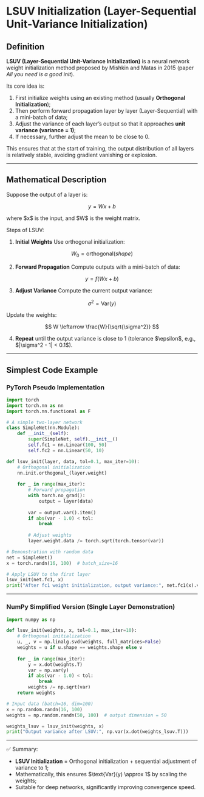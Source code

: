 
# LSUV Initialization (Layer-Sequential Unit-Variance Initialization)

## Definition

**LSUV (Layer-Sequential Unit-Variance Initialization)** is a neural network weight initialization method proposed by Mishkin and Matas in 2015 (paper *All you need is a good init*).

Its core idea is:

1. First initialize weights using an existing method (usually **Orthogonal Initialization**);
2. Then perform forward propagation layer by layer (Layer-Sequential) with a mini-batch of data;
3. Adjust the variance of each layer’s output so that it approaches **unit variance (variance = 1)**;
4. If necessary, further adjust the mean to be close to 0.

This ensures that at the start of training, the output distribution of all layers is relatively stable, avoiding gradient vanishing or explosion.

---

## Mathematical Description

Suppose the output of a layer is:

$$
y = W x + b
$$

where \$x\$ is the input, and \$W\$ is the weight matrix.

Steps of LSUV:

1. **Initial Weights**
   Use orthogonal initialization:

$$
W_0 = \text{orthogonal}(shape)
$$

2. **Forward Propagation**
   Compute outputs with a mini-batch of data:

$$
y = f(Wx + b)
$$

3. **Adjust Variance**
   Compute the current output variance:

$$
\sigma^2 = \text{Var}(y)
$$

Update the weights:

$$
W \leftarrow \frac{W}{\sqrt{\sigma^2}}
$$

4. **Repeat** until the output variance is close to 1 (tolerance \$\epsilon\$, e.g., \$|\sigma^2 - 1| < 0.1\$).

---

## Simplest Code Example

### PyTorch Pseudo Implementation

```python
import torch
import torch.nn as nn
import torch.nn.functional as F

# A simple two-layer network
class SimpleNet(nn.Module):
    def __init__(self):
        super(SimpleNet, self).__init__()
        self.fc1 = nn.Linear(100, 50)
        self.fc2 = nn.Linear(50, 10)

def lsuv_init(layer, data, tol=0.1, max_iter=10):
    # Orthogonal initialization
    nn.init.orthogonal_(layer.weight)
    
    for _ in range(max_iter):
        # Forward propagation
        with torch.no_grad():
            output = layer(data)
        
        var = output.var().item()
        if abs(var - 1.0) < tol:
            break
        
        # Adjust weights
        layer.weight.data /= torch.sqrt(torch.tensor(var))

# Demonstration with random data
net = SimpleNet()
x = torch.randn(16, 100)  # batch_size=16

# Apply LSUV to the first layer
lsuv_init(net.fc1, x)
print("After fc1 weight initialization, output variance:", net.fc1(x).var().item())
```

---

### NumPy Simplified Version (Single Layer Demonstration)

```python
import numpy as np

def lsuv_init(weights, x, tol=0.1, max_iter=10):
    # Orthogonal initialization
    u, _, v = np.linalg.svd(weights, full_matrices=False)
    weights = u if u.shape == weights.shape else v
    
    for _ in range(max_iter):
        y = x.dot(weights.T)
        var = np.var(y)
        if abs(var - 1.0) < tol:
            break
        weights /= np.sqrt(var)
    return weights

# Input data (batch=16, dim=100)
x = np.random.randn(16, 100)
weights = np.random.randn(50, 100)  # output dimension = 50

weights_lsuv = lsuv_init(weights, x)
print("Output variance after LSUV:", np.var(x.dot(weights_lsuv.T)))
```

---

✅ Summary:

* **LSUV Initialization** = Orthogonal initialization + sequential adjustment of variance to 1;
* Mathematically, this ensures \$\text{Var}(y) \approx 1\$ by scaling the weights;
* Suitable for deep networks, significantly improving convergence speed.



